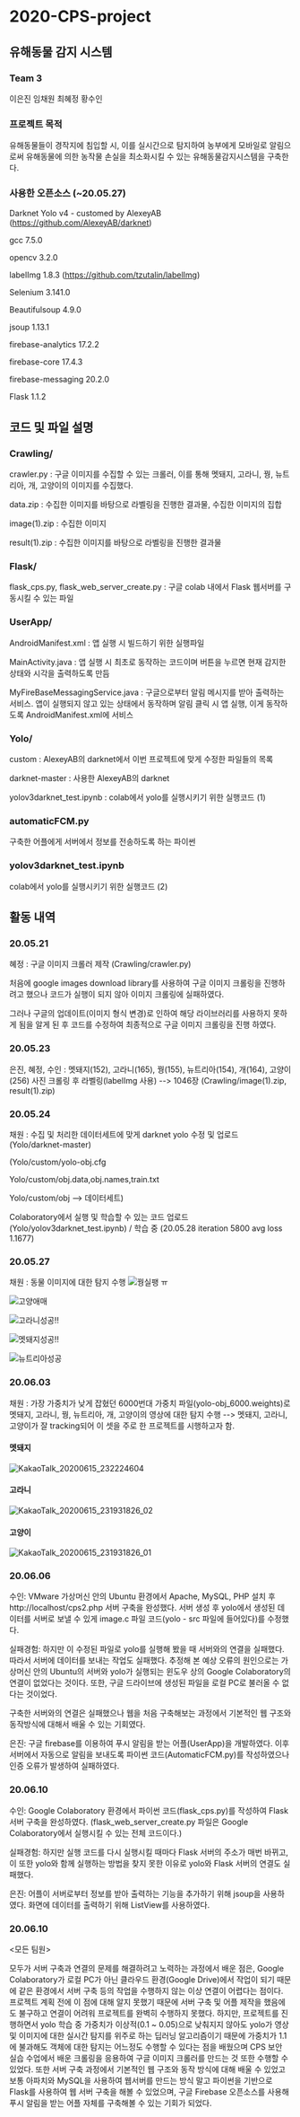 # 2020-CPS-project

## 유해동물 감지 시스템
### Team 3
이은진
임채원
최혜정
황수인

### 프로젝트 목적
유해동물들이 경작지에 침입할 시, 이를 실시간으로 탐지하여 농부에게 모바일로 알림으로써 유해동물에 의한 농작물 손실을 최소화시킬 수 있는 유해동물감지시스템을 구축한다.

### 사용한 오픈소스 (~20.05.27)
Darknet Yolo v4 - customed by AlexeyAB (https://github.com/AlexeyAB/darknet)

gcc 7.5.0

opencv 3.2.0

labelImg 1.8.3 (https://github.com/tzutalin/labelImg)

Selenium 3.141.0

Beautifulsoup 4.9.0

jsoup 1.13.1

firebase-analytics 17.2.2

firebase-core 17.4.3

firebase-messaging 20.2.0

Flask 1.1.2


## 코드 및 파일 설명
### Crawling/
crawler.py : 구글 이미지를 수집할 수 있는 크롤러, 이를 통해 멧돼지, 고라니, 꿩, 뉴트리아, 개, 고양이의 이미지를 수집했다.

data.zip : 수집한 이미지를 바탕으로 라벨링을 진행한 결과물, 수집한 이미지의 집합

image(1).zip : 수집한 이미지

result(1).zip : 수집한 이미지를 바탕으로 라벨링을 진행한 결과물

### Flask/
flask_cps.py, flask_web_server_create.py : 구글 colab 내에서 Flask 웹서버를 구동시킬 수 있는 파일  

### UserApp/
AndroidManifest.xml : 앱 실행 시 빌드하기 위한 실행파일

MainActivity.java : 앱 실행 시 최초로 동작하는 코드이며 버튼을 누르면 현재 감지한 상태와 시각을 출력하도록 만듬

MyFireBaseMessagingService.java : 구글으로부터 알림 메시지를 받아 출력하는 서비스. 앱이 실행되지 않고 있는 상태에서 동작하며 알림 클릭 시 앱 실행, 이게 동작하도록 AndroidManifest.xml에 서비스 

### Yolo/
custom : AlexeyAB의 darknet에서 이번 프로젝트에 맞게 수정한 파일들의 목록

darknet-master : 사용한 AlexeyAB의 darknet

yolov3darknet_test.ipynb : colab에서 yolo를 실행시키기 위한 실행코드 (1)

### automaticFCM.py
구축한 어플에게 서버에서 정보를 전송하도록 하는 파이썬 

### yolov3darknet_test.ipynb
colab에서 yolo를 실행시키기 위한 실행코드 (2)


## 활동 내역
### 20.05.21
혜정 : 구글 이미지 크롤러 제작 (Crawling/crawler.py)

처음에 google images download library를 사용하여 구글 이미지 크롤링을 진행하려고 했으나 코드가 실행이 되지 않아 이미지 크롤링에 실패하였다. 

그러나 구글의 업데이트(이미지 형식 변경)로 인하여 해당 라이브러리를 사용하지 못하게 됨을 알게 된 후 코드를 수정하여  최종적으로 구글 이미지 크롤링을 진행 하였다. 
### 20.05.23
은진, 혜정, 수인 : 멧돼지(152), 고라니(165), 꿩(155), 뉴트리아(154), 개(164), 고양이(256) 사진 크롤링 후 라벨링(labelImg 사용) --> 1046장 (Crawling/image(1).zip, result(1).zip)
### 20.05.24
채원 : 수집 및 처리한 데이터세트에 맞게 darknet yolo 수정 및 업로드 (Yolo/darknet-master)

(Yolo/custom/yolo-obj.cfg 

Yolo/custom/obj.data,obj.names,train.txt

Yolo/custom/obj --> 데이터세트) 

Colaboratory에서 실행 및 학습할 수 있는 코드 업로드 (Yolo/yolov3darknet_test.ipynb) / 학습 중 (20.05.28 iteration 5800 avg loss 1.1677)

### 20.05.27
채원 : 동물 이미지에 대한 탐지 수행
![꿩실팽 ㅠ](https://user-images.githubusercontent.com/54882655/84668698-e27f4680-af5e-11ea-8709-f15e7e6be02f.jpg)

![고양애매](https://user-images.githubusercontent.com/54882655/84668702-e3b07380-af5e-11ea-9aaa-3be4c4bbdc19.jpg)

![고라니성공!!](https://user-images.githubusercontent.com/54882655/84668705-e3b07380-af5e-11ea-8f1c-c29c25088892.jpg)

![멧돼지성공!!](https://user-images.githubusercontent.com/54882655/84668706-e4490a00-af5e-11ea-844c-051d9fb78258.jpg)

![뉴트리아성공](https://user-images.githubusercontent.com/54882655/84668708-e4e1a080-af5e-11ea-9157-9978fe86f5e7.png)

### 20.06.03
채원 : 가장 가중치가 낮게 잡혔던 6000번대 가중치 파일(yolo-obj_6000.weights)로 멧돼지, 고라니, 꿩, 뉴트리아, 개, 고양이의 영상에 대한 탐지 수행 --> 멧돼지, 고라니, 고양이가 잘 tracking되어 이 셋을 주로 한 프로젝트를 시행하고자 함.

#### 멧돼지
![KakaoTalk_20200615_232224604](https://user-images.githubusercontent.com/54882655/84669053-5cafcb00-af5f-11ea-9177-09d8707d39b3.gif)

#### 고라니
![KakaoTalk_20200615_231931826_02](https://user-images.githubusercontent.com/54882655/84668741-f034cc00-af5e-11ea-84d8-de7473ad68ff.gif)

#### 고양이
![KakaoTalk_20200615_231931826_01](https://user-images.githubusercontent.com/54882655/84668747-f1fe8f80-af5e-11ea-8d49-48fc6896835d.gif)


### 20.06.06
수인: VMware 가상머신 안의 Ubuntu 환경에서 Apache, MySQL, PHP 설치 후 http://localhost/cps2.php 서버 구축을 완성했다. 서버 생성 후 yolo에서 생성된 데이터를 서버로 보낼 수 있게 image.c 파일 코드(yolo - src 파일에 들어있다)를 수정했다.

실패경험: 하지만 이 수정된 파일로 yolo를 실행해 봤을 때 서버와의 연결을 실패했다. 따라서 서버에 데이터를 보내는 작업도 실패했다. 추정해 본 예상 오류의 원인으로는 가상머신 안의 Ubuntu의 서버와 yolo가 실행되는 윈도우 상의 Google Colaboratory의 연결이 없었다는 것이다. 또한, 구글 드라이브에 생성된 파일을 로컬 PC로 불러올 수 없다는 것이었다. 

구축한 서버와의 연결은 실패했으나 웹을 처음 구축해보는 과정에서 기본적인 웹 구조와 동작방식에 대해서 배울 수 있는 기회였다.

은진: 구글 firebase를 이용하여 푸시 알림을 받는 어플(UserApp)을 개발하였다. 이후 서버에서 자동으로 알림을 보내도록 파이썬 코드(AutomaticFCM.py)를 작성하였으나 인증 오류가 발생하여 실패하였다.
### 20.06.10
수인: Google Colaboratory 환경에서 파이썬 코드(flask_cps.py)를 작성하여 Flask 서버 구축을 완성하였다. (flask_web_server_create.py 파일은 Google Colaboratory에서 실행시킬 수 있는 전체 코드이다.)

실패경험: 하지만 실행 코드를 다시 실행시킬 때마다 Flask 서버의 주소가 매번 바뀌고, 이 또한 yolo와 함께 실행하는 방법을 찾지 못한 이유로 yolo와 Flask 서버의 연결도 실패했다. 

은진: 어플이 서버로부터 정보를 받아 출력하는 기능을 추가하기 위해 jsoup을 사용하였다. 화면에 데이터를 출력하기 위해 ListView를 사용하였다.
### 20.06.10
<모든 팀원>

모두가 서버 구축과 연결의 문제를 해결하려고 노력하는 과정에서 배운 점은, Google Colaboratory가 로컬 PC가 아닌 클라우드 환경(Google Drive)에서 작업이 되기 때문에 같은 환경에서 서버 구축 등의 작업을 수행하지 않는 이상 연결이 어렵다는 점이다. 프로젝트 계획 전에 이 점에 대해 알지 못했기 때문에 서버 구축 및 어플 제작을 했음에도 불구하고 연결이 어려워 프로젝트를 완벽히 수행하지 못했다. 하지만, 프로젝트를 진행하면서 yolo 학습 중 가중치가 이상적(0.1 ~ 0.05)으로 낮춰지지 않아도 yolo가 영상 및 이미지에 대한 실시간 탐지를 위주로 하는 딥러닝 알고리즘이기 때문에 가중치가 1.1에 불과해도 객체에 대한 탐지는 어느정도 수행할 수 있다는 점을 배웠으며 CPS 보안 실습 수업에서 배운 크롤링을 응용하여 구글 이미지 크롤러를 만드는 것 또한 수행할 수 있었다. 또한 서버 구축 과정에서 기본적인 웹 구조와 동작 방식에 대해 배울 수 있었고 보통 아파치와 MySQL을 사용하여 웹서버를 만드는 방식 말고 파이썬을 기반으로 Flask를 사용하여 웹 서버 구축을 해볼 수 있었으며, 구글 Firebase 오픈소스를 사용해 푸시 알림을 받는 어플 자체를 구축해볼 수 있는 기회가 되었다. 
